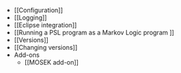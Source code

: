 - [[Configuration]]
- [[Logging]]
- [[Eclipse integration]]
- [[Running a PSL program as a Markov Logic program ]]
- [[Versions]]
- [[Changing versions]]
- Add-ons
  - [[MOSEK add-on]]
